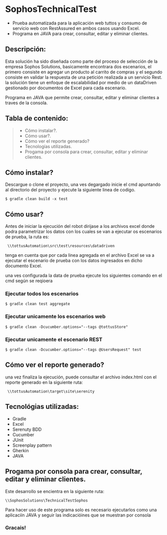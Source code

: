 # **SophosTechnicalTest**

* Prueba automatizada para la aplicación web tuttos y consumo de servicio web con RestAssured en ambos casos usando Excel.
* Programa en JAVA para crear, consultar, editar y eliminar clientes.

## **Descripción:**

Esta solución ha sido diseñada como parte del proceso de selección de la empresa Sophos Solutions, basicamente encontrara dos escenarios, el primero consiste en agregar un producto al carrito de compras y el segundo consiste en validar la respuesta de una petición realizada a un servicio Rest. la solución tiene un enfoque de escalabilidad por medio de un dataDriven gestionado por documentos de Excel para cada escenario.

Programa en JAVA que permite crear, consultar, editar y eliminar clientes a traves de la consola.

## **Tabla de contenido:**

> * Cómo instalar?.
> * Cómo usar?.
> * Cómo ver el reporte generado?
> * Tecnologías utilizadas.
> * Progama por consola para crear, consultar, editar y eliminar clientes.

## **Cómo instalar?**

Descargue o clone el proyecto, una ves degargado inicie el cmd apuntando al directorio del proyecto y ejecute la siguiente linea de codigo.
```
$ gradle clean build -x test
```

## **Cómo usar?**
Antes de iniciar la ejecución del robot dirijase a los archivos excel donde podra parametrizar los datos con los cuales se van a ejecutar os escenarios de prueba, la ruta es:
```
 \\tottusAutomation\src\test\resources\datadriven
```
tenga en cuenta que por cada linea agregada en el archivo Excel se va a ejecutar el escenario de prueba con los datos ingresados en dicho documento Excel.

una ves configurada la data de prueba ejecute los siguientes comando en el cmd según se reqioera 

### **Ejecutar todos los escenarios**
```
$ gradle clean test aggregate
```
### **Ejecutar unicamente los escenarios web**
```
$ gradle clean -Dcucumber.options="--tags @tottusStore"
```
### **Ejecutar unicamente el escenario REST**
```
$ gradle clean -Dcucumber.options="--tags @UsersRequest" test
```
## **Cómo ver el reporte generado?**

una vez finaliza la ejecución, puede consultar el archivo index.html con el reporte generado en la siguiente ruta:
```
 \\tottusAutomation\target\site\serenity
```
## **Tecnológias utilizadas:**

* Gradle
* Excel
* Serenuty BDD
* Cucumber
* JUnit
* Screenplay pattern
* Gherkin
* JAVA

## **Progama por consola para crear, consultar, editar y eliminar clientes.**

Este desarrollo se encientra en la siguiente ruta:
 ```
 \\SophosSolutions\TechnicalTestSophos
```
Para hacer uso de este programa solo es necesario ejecutarlos como una aplicaciín JAVA y seguir las indicacióines que se muestran por consola


### **Gracais!**
